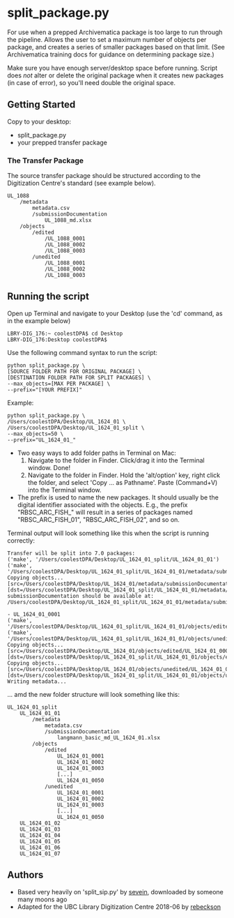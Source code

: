 # split_package.py

For use when a prepped Archivematica package is too large to run through the pipeline. Allows the user to set a maximum number of objects per package, and creates a series of smaller packages based on that limit. (See Archivematica training docs for guidance on determining package size.)

Make sure you have enough server/desktop space before running. Script does *not* alter or delete the original package when it creates new packages (in case of error), so you'll need double the original space.

## Getting Started

Copy to your desktop:
* split_package.py
* your prepped transfer package

### The Transfer Package

The source transfer package should be structured according to the Digitization Centre's standard (see example below).

```
UL_1088
	/metadata
		metadata.csv
		/submissionDocumentation
			UL_1088_md.xlsx
	/objects
		/edited
			/UL_1088_0001
			/UL_1088_0002
			/UL_1088_0003
		/unedited
			/UL_1088_0001
			/UL_1088_0002
			/UL_1088_0003
```

## Running the script

Open up Terminal and navigate to your Desktop 
(use the 'cd' command, as in the example below)

```
LBRY-DIG_176:~ coolestDPA$ cd Desktop
LBRY-DIG_176:Desktop coolestDPA$ 
```

Use the following command syntax to run the script:

```
python split_package.py \
[SOURCE FOLDER PATH FOR ORIGINAL PACKAGE] \
[DESTINATION FOLDER PATH FOR SPLIT PACKAGES] \
--max_objects=[MAX PER PACKAGE] \
--prefix="[YOUR PREFIX]"
```

Example:
```
python split_package.py \
/Users/coolestDPA/Desktop/UL_1624_01 \
/Users/coolestDPA/Desktop/UL_1624_01_split \
--max_objects=50 \
--prefix="UL_1624_01_"
```
- Two easy ways to add folder paths in Terminal on Mac:
	1. Navigate to the folder in Finder. Click/drag it into the Terminal window. Done!
	2. Navigate to the folder in Finder. Hold the 'alt/option' key, right click the folder, and select 'Copy ... as Pathname'. Paste (Command+V) into the Terminal window.
- The prefix is used to name the new packages. It should usually be the digital identifier associated with the objects. E.g., the prefix "RBSC_ARC_FISH_" will result in a series of packages named "RBSC_ARC_FISH_01", "RBSC_ARC_FISH_02", and so on.

Terminal output will look something like this when the script is running correctly:
```
Transfer will be split into 7.0 packages:
('make', '/Users/coolestDPA/Desktop/UL_1624_01_split/UL_1624_01_01')
('make', '/Users/coolestDPA/Desktop/UL_1624_01_split/UL_1624_01_01/metadata/submissionDocumentation/')
Copying objects... [src=/Users/coolestDPA/Desktop/UL_1624_01/metadata/submissionDocumentation/] [dst=/Users/coolestDPA/Desktop/UL_1624_01_split/UL_1624_01_01/metadata/submissionDocumentation/]
submissionDocumentation should be available at: /Users/coolestDPA/Desktop/UL_1624_01_split/UL_1624_01_01/metadata/submissionDocumentation/

- UL_1624_01_0001
('make', '/Users/coolestDPA/Desktop/UL_1624_01_split/UL_1624_01_01/objects/edited/UL_1624_01_0001/')
('make', '/Users/coolestDPA/Desktop/UL_1624_01_split/UL_1624_01_01/objects/unedited/UL_1624_01_0001/')
Copying objects... [src=/Users/coolestDPA/Desktop/UL_1624_01/objects/edited/UL_1624_01_0001/] [dst=/Users/coolestDPA/Desktop/UL_1624_01_split/UL_1624_01_01/objects/edited/UL_1624_01_0001/]
Copying objects... [src=/Users/coolestDPA/Desktop/UL_1624_01/objects/unedited/UL_1624_01_0001/] [dst=/Users/coolestDPA/Desktop/UL_1624_01_split/UL_1624_01_01/objects/unedited/UL_1624_01_0001/]
Writing metadata...

```

... amd the new folder structure will look something like this:
```
UL_1624_01_split
	UL_1624_01_01
		/metadata
			metadata.csv
			/submissionDocumentation
				langmann_basic_md_UL_1624_01.xlsx
		/objects
			/edited
				UL_1624_01_0001
				UL_1624_01_0002
				UL_1624_01_0003
				[...]
				UL_1624_01_0050
			/unedited
				UL_1624_01_0001
				UL_1624_01_0002
				UL_1624_01_0003
				[...]
				UL_1624_01_0050
	UL_1624_01_02
	UL_1624_01_03
	UL_1624_01_04
	UL_1624_01_05
	UL_1624_01_06
	UL_1624_01_07
```

## Authors

* Based very heavily on 'split_sip.py' by [sevein](https://github.com/sevein), downloaded by someone many moons ago
* Adapted for the UBC Library Digitization Centre 2018-06 by [rebeckson](https://github.com/rebeckson)
